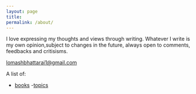 ```yaml
---
layout: page
title: 
permalink: /about/
---
```


I love expressing my thoughts and views through writing. Whatever I write is my own opinion,subject to changes in the future, always open to comments, feedbacks and critisisms.

[lomashbhattarai1@gmail.com](mailto:lomashbhattarai1@gmail.com)

A list of:

- [books](https://lomashbhattarai.github.io/books/)
-[topics](https://lomashbhattarai.github.io/topics/)
